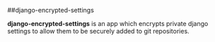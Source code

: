 ##django-encrypted-settings 

**django-encrypted-settings** is an app which encrypts private django settings to allow them to be securely added to git repositories.